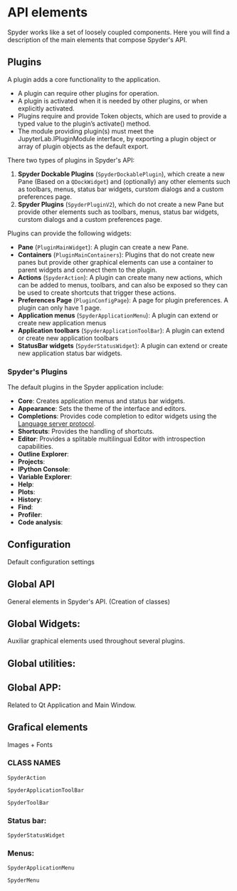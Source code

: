 # API elements

Spyder works like a set of loosely coupled components. Here you will find a description of the main elements that compose Spyder's API.

## Plugins

A plugin adds a core functionality to the application.

* A plugin can require other plugins for operation.
* A plugin is activated when it is needed by other plugins, or when explicitly
  activated.
* Plugins require and provide Token objects, which are used to provide a typed
  value to the plugin’s activate() method.
* The module providing plugin(s) must meet the JupyterLab.IPluginModule
  interface, by exporting a plugin object or array of plugin objects as the
  default export.

There two types of plugins in Spyder's API:

1. **Spyder Dockable Plugins** (``SpyderDockablePlugin``), which create a new
   Pane (Based on a ``QDockWidget``) and (optionally) any other elements such
   as toolbars, menus, status bar widgets, curstom dialogs and a custom
   preferences page.
2. **Spyder Plugins** (``SpyderPluginV2``), which do not create a new Pane
   but provide other elements such as toolbars, menus, status bar widgets,
   curstom dialogs and a custom preferences page.

Plugins can provide the following widgets:

* **Pane** (``PluginMainWidget``): A plugin can create a new Pane.
* **Containers** (``PluginMainContainers``): Plugins that do not create new
  panes but provide other graphical elements can use a container to parent
  widgets and connect them to the plugin.
* **Actions** (``SpyderAction``): A plugin can create many new actions, which
  can be added to menus, toolbars, and can also be exposed so they can be
  used to create shortcuts that trigger these actions.
* **Preferences Page** (``PluginConfigPage``): A page for plugin preferences.
  A plugin can only have 1 page.
* **Application menus** (``SpyderApplicationMenu``): A plugin can extend or
  create new application menus
* **Application toolbars** (``SpyderApplicationToolBar``): A plugin can extend
  or create new application toolbars
* **StatusBar widgets** (``SpyderStatusWidget``): A plugin can extend or
  create new application status bar widgets.

### Spyder's Plugins

The default plugins in the Spyder application include:

* **Core**: Creates application menus and status bar widgets.
* **Appearance**: Sets the theme of the interface and editors.
* **Completions**: Provides code completion to editor widgets using the
  [Language server protocol](TODO:).
* **Shortcuts**: Provides the handling of shortcuts.
* **Editor**: Provides a splitable multilingual Editor with introspection
  capabilities.
* **Outline Explorer**:
* **Projects**:
* **IPython Console**:
* **Variable Explorer**:
* **Help**:
* **Plots**:
* **History**:
* **Find**:
* **Profiler**:
* **Code analysis**:

## Configuration

Default configuration settings

## Global API

General elements in Spyder's API. (Creation of classes)

## Global Widgets: 
Auxiliar graphical elements used throughout several plugins.

## Global utilities:

## Global APP:

Related to Qt Application and Main Window.

## Grafical elements

Images + Fonts



### CLASS NAMES

``SpyderAction``


``SpyderApplicationToolBar``

``SpyderToolBar``

### Status bar:

``SpyderStatusWidget``

### Menus:

``SpyderApplicationMenu``

``SpyderMenu``

